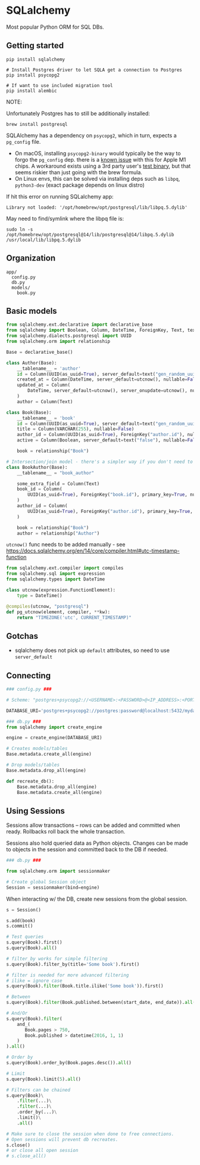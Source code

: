 # SQLalchemy

Most popular Python ORM for SQL DBs.

## Getting started

```
pip install sqlalchemy

# Install Postgres driver to let SQLA get a connection to Postgres
pip install psycopg2

# If want to use included migration tool
pip install alembic
```

NOTE:

Unfortunately Postgres has to still be additionally installed:

```
brew install postgresql
```

SQLAlchemy has a dependency on `psycopg2`, which in turn, expects a `pg_config` file.

- On macOS, installing `psycopg2-binary` would typically be the way to forgo the `pg_config` dep. there is a [known issue](https://github.com/psycopg/psycopg2/issues/1286) with this for Apple M1 chips. A workaround exists using a 3rd party user's [test binary](https://github.com/psycopg/psycopg2/issues/1286#issuecomment-1186353903), but that seems riskier than just going with the brew formula.
- On Linux envs, this can be solved via installing deps such as `libpq`, `python3-dev` (exact package depends on linux distro)

If hit this error on running SQLalchemy app:
```
Library not loaded: '/opt/homebrew/opt/postgresql/lib/libpq.5.dylib'
```

May need to find/symlink where the libpq file is:

```
sudo ln -s /opt/homebrew/opt/postgresql@14/lib/postgresql@14/libpq.5.dylib /usr/local/lib/libpq.5.dylib
```

## Organization

```
app/
  config.py
  db.py
  models/
    book.py
```

## Basic models

```py
from sqlalchemy.ext.declarative import declarative_base
from sqlalchemy import Boolean, Column, DateTime, ForeignKey, Text, text, VARCHAR
from sqlalchemy.dialects.postgresql import UUID
from sqlalchemy.orm import relationship

Base = declarative_base()

class Author(Base):
    __tablename__ = 'author'
    id = Column(UUID(as_uuid=True), server_default=text("gen_random_uuid()"), primary_key=True)
    created_at = Column(DateTime, server_default=utcnow(), nullable=False)
    updated_at = Column(
        DateTime, server_default=utcnow(), server_onupdate=utcnow(), nullable=False
    )
    author = Column(Text)

class Book(Base):
    __tablename__ = 'book'
    id = Column(UUID(as_uuid=True), server_default=text("gen_random_uuid()"), primary_key=True)
    title = Column(VARCHAR(255), nullable=False)
    author_id = Column(UUID(as_uuid=True), ForeignKey("author.id"), nullable=False)
    active = Column(Boolean, server_default=text("false"), nullable=False)

    book = relationship("Book")    

# Intersection/join model - there's a simpler way if you don't need to add extra fields
class BookAuthor(Base):
    __tablename__ = "book_author"

    some_extra_field = Column(Text)
    book_id = Column(
        UUID(as_uuid=True), ForeignKey("book.id"), primary_key=True, nullable=False
    )
    author_id = Column(
        UUID(as_uuid=True), ForeignKey("author.id"), primary_key=True, nullable=False
    )    

    book = relationship("Book")
    author = relationship("Author")
```

`utcnow()` func needs to be added manually - see https://docs.sqlalchemy.org/en/14/core/compiler.html#utc-timestamp-function

```py
from sqlalchemy.ext.compiler import compiles
from sqlalchemy.sql import expression
from sqlalchemy.types import DateTime

class utcnow(expression.FunctionElement):
    type = DateTime()

@compiles(utcnow, "postgresql")
def pg_utcnow(element, compiler, **kw):
    return "TIMEZONE('utc', CURRENT_TIMESTAMP)"
```

## Gotchas
- sqlalchemy does not pick up `default` attributes, so need to use `server_default`

## Connecting

```py
### config.py ###

# Scheme: "postgres+psycopg2://<USERNAME>:<PASSWORD>@<IP_ADDRESS>:<PORT>/<DATABASE_NAME>"

DATABASE_URI='postgres+psycopg2://postgres:password@localhost:5432/mydatabase'
```

```py
### db.py ###
from sqlalchemy import create_engine

engine = create_engine(DATABASE_URI)

# Creates models/tables
Base.metadata.create_all(engine)

# Drop models/tables
Base.metadata.drop_all(engine)

def recreate_db():
    Base.metadata.drop_all(engine)
    Base.metadata.create_all(engine)
```

## Using Sessions

Sessions allow transactions – rows can be added and committed when ready. Rollbacks roll back the whole transaction.

Sessions also hold queried data as Python objects. Changes can be made to objects in the session and committed back to the DB if needed.

```py
### db.py ###

from sqlalchemy.orm import sessionmaker

# Create global Session object
Session = sessionmaker(bind=engine)
```

When interacting w/ the DB, create new sessions from the global session.

```py
s = Session()

s.add(book)
s.commit()

# Test queries
s.query(Book).first()
s.query(Book).all()

# filter_by works for simple filtering
s.query(Book).filter_by(title='Some book').first()

# filter is needed for more advanced filtering
# ilike = ignore case
s.query(Book).filter(Book.title.ilike('Some book')).first()

# Between
s.query(Book).filter(Book.published.between(start_date, end_date)).all()

# And/Or
s.query(Book).filter(
    and_(
       Book.pages > 750,
       Book.published > datetime(2016, 1, 1)
    )
).all()

# Order by
s.query(Book).order_by(Book.pages.desc()).all()

# Limit
s.query(Book).limit(5).all()

# Filters can be chained
s.query(Book)\
    .filter(...)\
    .filter(...)\
    .order_by(...)\
    .limit()\
    .all()

# Make sure to close the session when done to free connections.
# Open sessions will prevent db recreates.
s.close()
# or close all open session
# s.close_all()
```
